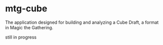 # mtg-cube

The application designed for building and analyzing a Cube Draft, a format in Magic the Gathering.

still in progress
